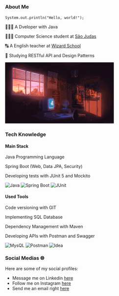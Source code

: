 ### About Me
<code>System.out.println("Hello, world!");</code>

👨🏼‍💻 A Dveloper with Java

👨🏻‍🎓 Computer Science student at <a href="https://www.usjt.br/">São Judas</a>

🔠 A English teacher at <a href="https://www.wizard.com.br/">Wizard School</a>

📕 Studying RESTful API and Design Patterns

<img src="image.gif"/>

### Tech Knowledge

#### Main Stack
Java Programming Language

Spring Boot (Web, Data JPA, Security)

Developing tests with JUnit 5 and Mockito

![Java](https://img.shields.io/badge/Java-AA6C66?style=for-the-badge&logo=openjdk&logoColor=white)
![Spring Boot](https://img.shields.io/badge/Spring-983D31.svg?style=for-the-badge&logo=Spring&logoColor=white)
![JUnit](https://img.shields.io/badge/JUnit5-4D2121.svg?style=for-the-badge&logo=JUnit5&logoColor=white)
#### Used Tools
Code versioning with GIT

Implementing SQL Database

Dependency Management with Maven

Developing APIs with Postman and Swagger

![MysQL](https://img.shields.io/badge/MySQL-3a63a0.svg?style=for-the-badge&logo=MySQL&logoColor=white)
![Postman](https://img.shields.io/badge/Postman-3b438b.svg?style=for-the-badge&logo=Postman&logoColor=white)
![Idea](https://img.shields.io/badge/IntelliJ-343265?logo=intellij-idea&logoColor=white&style=for-the-badge)

### Social Medias 🌐
Here are some of my social profiles:
- Message me on Linkedin [here](https://www.linkedin.com/in/pedroxcav/)
- Follow me on Instagram [here](https://www.instagram.com/pedroxcav/)
- Send me an email right [here](mailto:pedroxcav@gmail.com)


